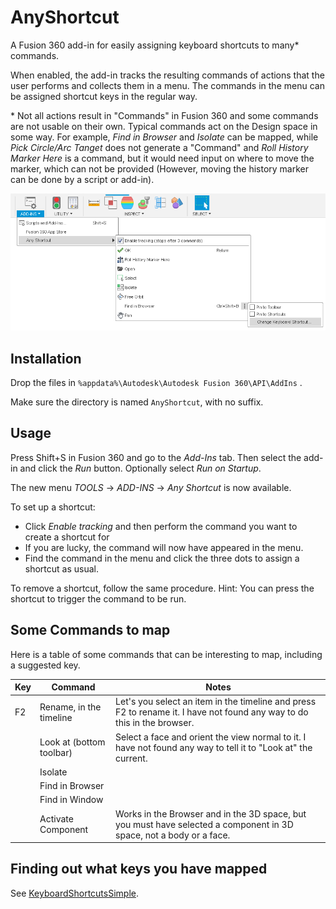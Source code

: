 # AnyShortcut

A Fusion 360 add-in for easily assigning keyboard shortcuts to many* commands.

When enabled, the add-in tracks the resulting commands of actions that the user performs and collects them in a menu. The commands in the menu can be assigned shortcut keys in the regular way.

\* Not all actions result in "Commands" in Fusion 360 and some commands are not usable on their own. Typical commands act on the Design space in some way. For example, *Find in Browser* and *Isolate* can be mapped, while *Pick Circle/Arc Tanget* does not generate a "Command" and *Roll History Marker Here* is a command, but it would need input on where to move the marker, which can not be provided (However, moving the history marker can be done by a script or add-in).

![Screenshot](screenshot.png)

## Installation
Drop the files in `%appdata%\Autodesk\Autodesk Fusion 360\API\AddIns` .

Make sure the directory is named `AnyShortcut`, with no suffix.

## Usage

Press Shift+S in Fusion 360 and go to the *Add-Ins* tab. Then select the add-in and click the *Run* button. Optionally select *Run on Startup*.

The new menu *TOOLS* -> *ADD-INS* -> *Any Shortcut* is now available.

To set up a shortcut:

* Click *Enable tracking* and then perform the command you want to create a shortcut for
* If you are lucky, the command will now have appeared in the menu.
* Find the command in the menu and click the three dots to assign a shortcut as usual.

To remove a shortcut, follow the same procedure. Hint: You can press the shortcut to trigger the command to be run.

## Some Commands to map

Here is a table of some commands that can be interesting to map, including a suggested key.

| Key  | Command                  | Notes                                                        |
| ---- | ------------------------ | ------------------------------------------------------------ |
| F2   | Rename, in the timeline  | Let's you select an item in the timeline and press F2 to rename it. I have not found any way to do this in the browser. |
|      | Look at (bottom toolbar) | Select a face and orient the view normal to it. I have not found any way to tell it to "Look at" the current. |
|      | Isolate                  |                                                              |
|      | Find in Browser          |                                                              |
|      | Find in Window           |                                                              |
|      | Activate Component       | Works in the Browser and in the 3D space, but you must have selected a component in 3D space, not a body or a face. |

## Finding out what keys you have mapped

See [KeyboardShortcutsSimple](https://github.com/thomasa88/KeyboardShortcutsSimple/blob/master/README.md).